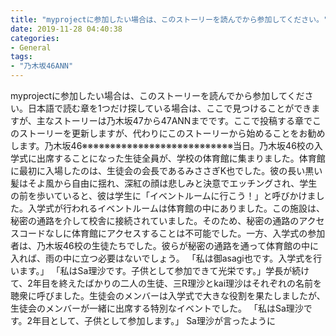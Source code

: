 ```yaml
---
title: "‬my‬projectに参加したい場合は、このストーリーを読んでから参加してください。"
date: 2019-11-28 04:40:38
categories:
- General
tags:
- "乃木坂46ANN"
---
```


‬my‬projectに参加したい場合は、このストーリーを読んでから参加してください。日本語で読む章を1つだけ探している場合は、ここで見つけることができますが、主なストーリーは乃木坂47から47ANNまでです。ここで投稿する章でこのストーリーを更新しますが、代わりにこのストーリーから始めることをお勧めします。乃木坂46※※※※※※※※※※※※※※※※※※※※※※※※※※※当日。乃木坂46校の入学式に出席することになった生徒全員が、学校の体育館に集まりました。体育館に最初に入場したのは、生徒会の会長であるみささぎK也でした。彼の長い黒い髪はそよ風から自由に揺れ、深紅の顔は悲しみと決意でエッチングされ、学生の前を歩いていると、彼は学生に「イベントルームに行こう！」と呼びかけました。入学式が行われるイベントルームは体育館の中にありました。この施設は、秘密の通路を介して校舎に接続されていました。そのため、秘密の通路のアクセスコードなしに体育館にアクセスすることは不可能でした。一方、入学式の参加者は、乃木坂46校の生徒たちでした。彼らが秘密の通路を通って体育館の中に入れば、雨の中に立つ必要はないでしょう。 「私は御asagi也です。入学式を行います。」 「私はSa理沙です。子供として参加できて光栄です。」学長が続けて、2年目を終えたばかりの二人の生徒、三R理沙とkai理沙はそれぞれの名前を聴衆に呼びました。生徒会のメンバーは入学式で大きな役割を果たしましたが、生徒会のメンバーが一緒に出席する特別なイベントでした。 「私はSa理沙です。2年目として、子供として参加します。」 Sa理沙が言ったように
